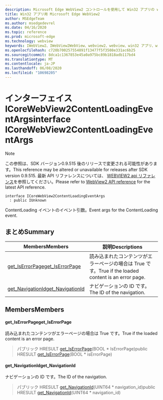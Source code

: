 ```yaml
---
description: Microsoft Edge WebView2 コントロールを使用して Win32 アプリの web コンテンツをホストする
title: Win32 アプリ用 Microsoft Edge WebView2
author: MSEdgeTeam
ms.author: msedgedevrel
ms.date: 04/16/2020
ms.topic: reference
ms.prod: microsoft-edge
ms.technology: webview
keywords: IWebView2、IWebView2WebView、webview2、webview、win32 アプリ、win32、edge、ICoreWebView2、ICoreWebView2Controller、browser control、edge html
ms.openlocfilehash: c720b700257554891f13477f5f3508e331ac6b25
ms.sourcegitcommit: 8dca1c1367853e45a0a975bc89b1818adb117bd4
ms.translationtype: MT
ms.contentlocale: ja-JP
ms.lasthandoff: 06/08/2020
ms.locfileid: "10698205"
---
```

# <span data-ttu-id="f5748-104">インターフェイス ICoreWebView2ContentLoadingEventArgs</span><span class="sxs-lookup"><span data-stu-id="f5748-104">interface ICoreWebView2ContentLoadingEventArgs</span></span> 

> [!NOTE]
> <span data-ttu-id="f5748-105">この参照は、SDK バージョン0.9.515 後のリリースで変更される可能性があります。</span><span class="sxs-lookup"><span data-stu-id="f5748-105">This reference may be altered or unavailable for releases after SDK version 0.9.515.</span></span> <span data-ttu-id="f5748-106">最新 API リファレンスについては、 [WEBVIEW2 api リファレンス](../../../webview2-api-reference.md)を参照してください。</span><span class="sxs-lookup"><span data-stu-id="f5748-106">Please refer to [WebView2 API reference](../../../webview2-api-reference.md) for the latest API reference.</span></span>

```
interface ICoreWebView2ContentLoadingEventArgs
  : public IUnknown
```

<span data-ttu-id="f5748-107">ContentLoading イベントのイベント引数。</span><span class="sxs-lookup"><span data-stu-id="f5748-107">Event args for the ContentLoading event.</span></span>

## <span data-ttu-id="f5748-108">まとめ</span><span class="sxs-lookup"><span data-stu-id="f5748-108">Summary</span></span>

 <span data-ttu-id="f5748-109">Members</span><span class="sxs-lookup"><span data-stu-id="f5748-109">Members</span></span>                        | <span data-ttu-id="f5748-110">説明</span><span class="sxs-lookup"><span data-stu-id="f5748-110">Descriptions</span></span>
--------------------------------|---------------------------------------------
[<span data-ttu-id="f5748-111">get_IsErrorPage</span><span class="sxs-lookup"><span data-stu-id="f5748-111">get_IsErrorPage</span></span>](#get_iserrorpage) | <span data-ttu-id="f5748-112">読み込まれたコンテンツがエラーページの場合は True です。</span><span class="sxs-lookup"><span data-stu-id="f5748-112">True if the loaded content is an error page.</span></span>
[<span data-ttu-id="f5748-113">get_NavigationId</span><span class="sxs-lookup"><span data-stu-id="f5748-113">get_NavigationId</span></span>](#get_navigationid) | <span data-ttu-id="f5748-114">ナビゲーションの ID です。</span><span class="sxs-lookup"><span data-stu-id="f5748-114">The ID of the navigation.</span></span>

## <span data-ttu-id="f5748-115">Members</span><span class="sxs-lookup"><span data-stu-id="f5748-115">Members</span></span>

#### <span data-ttu-id="f5748-116">get_IsErrorPage</span><span class="sxs-lookup"><span data-stu-id="f5748-116">get_IsErrorPage</span></span> 

<span data-ttu-id="f5748-117">読み込まれたコンテンツがエラーページの場合は True です。</span><span class="sxs-lookup"><span data-stu-id="f5748-117">True if the loaded content is an error page.</span></span>

> <span data-ttu-id="f5748-118">パブリック HRESULT [get_IsErrorPage](#get_iserrorpage)(BOOL \* IsErrorPage)</span><span class="sxs-lookup"><span data-stu-id="f5748-118">public HRESULT [get_IsErrorPage](#get_iserrorpage)(BOOL \* isErrorPage)</span></span>

#### <span data-ttu-id="f5748-119">get_NavigationId</span><span class="sxs-lookup"><span data-stu-id="f5748-119">get_NavigationId</span></span> 

<span data-ttu-id="f5748-120">ナビゲーションの ID です。</span><span class="sxs-lookup"><span data-stu-id="f5748-120">The ID of the navigation.</span></span>

> <span data-ttu-id="f5748-121">パブリック HRESULT [get_NavigationId](#get_navigationid)(UINT64 \* navigation_id)</span><span class="sxs-lookup"><span data-stu-id="f5748-121">public HRESULT [get_NavigationId](#get_navigationid)(UINT64 \* navigation_id)</span></span>

